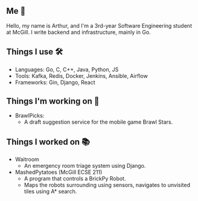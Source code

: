 ## Me 👋
Hello, my name is Arthur, and I'm a 3rd-year Software Engineering student at McGill. I write backend and infrastructure, mainly in Go.

## Things I use 🛠️
* Languages: Go, C, C++, Java, Python, JS
* Tools: Kafka, Redis, Docker, Jenkins, Ansible, Airflow
* Frameworks: Gin, Django, React

## Things I'm working on 🔭
* BrawlPicks:
    * A draft suggestion service for the mobile game Brawl Stars.

## Things I worked on 📚
* Waitroom
    * An emergency room triage system using Django.
* MashedPytatoes (McGill ECSE 211)
    * A program that controls a BrickPy Robot.
    * Maps the robots surrounding using sensors, navigates to unvisited tiles using A* search.
  
<!--
**arthurandmuffin/arthurandmuffin** is a ✨ _special_ ✨ repository because its `README.md` (this file) appears on your GitHub profile.

Here are some ideas to get you started:

- 🔭 I’m currently working on ...
- 🌱 I’m currently learning ...
- 👯 I’m looking to collaborate on ...
- 🤔 I’m looking for help with ...
- 💬 Ask me about ...
- 📫 How to reach me: ...
- 😄 Pronouns: ...
- ⚡ Fun fact: ...
-->
